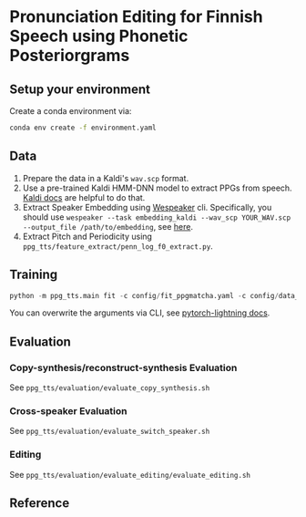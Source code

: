 # Pronunciation Editing for Finnish Speech using Phonetic Posteriorgrams

## Setup your environment

Create a conda environment via:

```bash
conda env create -f environment.yaml
```

## Data

1. Prepare the data in a Kaldi's `wav.scp` format.
2. Use a pre-trained Kaldi HMM-DNN model to extract PPGs from speech. [Kaldi docs](https://kaldi-asr.org/) are helpful to do that.
3. Extract Speaker Embedding using [Wespeaker](https://github.com/wenet-e2e/wespeaker) cli. Specifically, you should use ```wespeaker --task embedding_kaldi --wav_scp YOUR_WAV.scp --output_file /path/to/embedding```, see [here](https://wenet.org.cn/wespeaker/python_package.html#command-line-usage).
4. Extract Pitch and Periodicity using `ppg_tts/feature_extract/penn_log_f0_extract.py`.

## Training

```python
python -m ppg_tts.main fit -c config/fit_ppgmatcha.yaml -c config/data_template.yaml
```

You can overwrite the arguments via CLI, see [pytorch-lightning docs](https://lightning.ai/docs/pytorch/stable/cli/lightning_cli_advanced.html).

## Evaluation

### Copy-synthesis/reconstruct-synthesis Evaluation

See `ppg_tts/evaluation/evaluate_copy_synthesis.sh`

### Cross-speaker Evaluation

See `ppg_tts/evaluation/evaluate_switch_speaker.sh`

### Editing

See `ppg_tts/evaluation/evaluate_editing/evaluate_editing.sh`

## Reference
